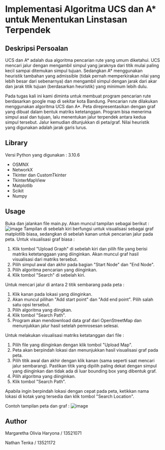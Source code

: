 # Implementasi Algoritma UCS dan A\* untuk Menentukan Linstasan Terpendek

## Deskripsi Persoalan
UCS dan A* adalah dua algoritma pencarian rute yang umum diketahui. UCS mencari jalur dengan mengambil simpul yang jaraknya dari titik mulai paling kecil sampai ditemukan simpul tujuan. Sedangkan A* menggunakan heuristik tambahan yang admissible (tidak pernah memperkirakan nilai yang lebih besar dari sebenarnya) dan mengambil simpul dengan jarak dari akar dan jarak titik tujuan (berdasarkan heuristik) yang minimum lebih dulu.

Pada tugas kali ini kami diminta untuk membuat program pencarian rute berdasarkan google map di sekitar kota Bandung. Pencarian rute dilakukan menggunakan algoritma UCS dan A*. Peta direpresentasikan dengan graf yang dibuat dalam bentuk matriks ketetanggan. Program bisa menerima simpul asal dan tujuan, lalu menentukan jalur terpendek antara kedua simpul tersebut. Jalur kemudian ditunjukkan di peta/graf. Nilai heuristik yang digunakan adalah jarak garis lurus.

## Library
Versi Python yang digunakan : 3.10.6
* OSMNX
* NetworkX
* Tkinter dan CustomTkinter
* TkinterMapView
* Matplotlib
* Scikit
* Numpy

## Usage
Buka dan jalankan file main.py. Akan muncul tampilan sebagai berikut :
![image](https://user-images.githubusercontent.com/110515021/231219600-8c7b4fb5-6d22-4dc4-807a-a902d7ae8346.png)
Tampilan di sebelah kiri berfungsi untuk visualisasi sebagai graf matplotlib biasa, sedangkan di sebelah kanan untuk pencarian jalur pada peta. Untuk visualisasi graf biasa : 
1. Klik tombol "Upload Graph" di sebelah kiri dan pilih file yang berisi matriks ketetanggaan yang diinginkan. Akan muncul graf hasil visualisasi dari matriks tersebut. 
2. Pilih simpul awal dan akhir pada bagian "Start Node" dan "End Node". 
3. Pilih algoritma pencarian yang diinginkan. 
4. Klik tombol "Search" di sebelah kiri.

Untuk mencari jalur di antara 2 titik sembarang pada peta :
1. Klik kanan pada lokasi yang diinginkan.
2. Akan muncul pilihan "Add start point" dan "Add end point". Pilih salah satu opsi tersebut.
3. Pilih algoritma yang diingkan.
4. Klik tombol "Search Path". 
5. Program akan mendownload data graf dari OpenStreetMap dan menunjukkan jalur hasil setelah pemrosesan selesai.

Untuk melakukan visualisasi matriks ketatanggan dari file : 
1. Pilih file yang diinginkan dengan klik tombol "Upload Map". 
2. Peta akan berpindah lokasi dan menunjukkan hasil visualisasi graf pada peta.
3. Pilih titik awal dan akhir dengan klik kanan (sama seperti saat mencari jalur sembarang). Pastikan titik yang dipilih paling dekat dengan simpul yang diinginkan dan tidak ada di luar bounding box yang dibentuk graf. 
4. Pilih algoritma yang diinginkan.
5. Klik tombol "Search Path".

Apabila ingin berpindah lokasi dengan cepat pada peta, ketikkan nama lokasi di kotak yang tersedia dan klik tombol "Search Location".

Contoh tampilan peta dan graf :
![image](https://user-images.githubusercontent.com/110515021/231222331-4f96c475-793f-4980-8d61-b749fd0fdc47.png)

## Author
Margaretha Olivia Haryona / 13521071

Nathan Tenka              / 13521172

